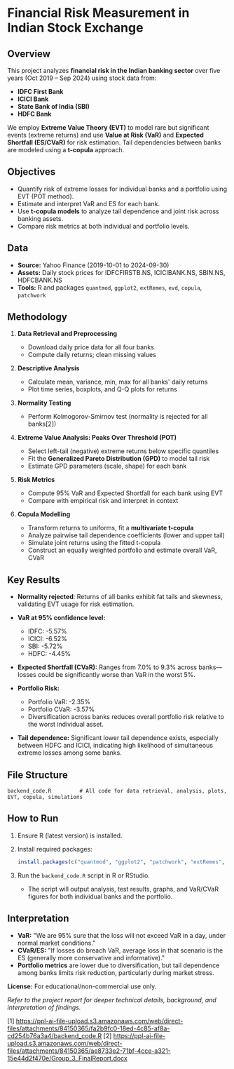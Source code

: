 # Financial Risk Measurement in Indian Stock Exchange

## Overview

This project analyzes **financial risk in the Indian banking sector** over five years (Oct 2019 – Sep 2024) using stock data from:
- **IDFC First Bank**
- **ICICI Bank**
- **State Bank of India (SBI)**
- **HDFC Bank**

We employ **Extreme Value Theory (EVT)** to model rare but significant events (extreme returns) and use **Value at Risk (VaR)** and **Expected Shortfall (ES/CVaR)** for risk estimation. Tail dependencies between banks are modeled using a **t-copula** approach.

## Objectives

- Quantify risk of extreme losses for individual banks and a portfolio using EVT (POT method).
- Estimate and interpret VaR and ES for each bank.
- Use **t-copula models** to analyze tail dependence and joint risk across banking assets.
- Compare risk metrics at both individual and portfolio levels.

## Data

- **Source:** Yahoo Finance (2019-10-01 to 2024-09-30)
- **Assets:** Daily stock prices for IDFCFIRSTB.NS, ICICIBANK.NS, SBIN.NS, HDFCBANK.NS
- **Tools:** R and packages `quantmod`, `ggplot2`, `extRemes`, `evd`, `copula`, `patchwork`

## Methodology

1. **Data Retrieval and Preprocessing**
   - Download daily price data for all four banks
   - Compute daily returns; clean missing values

2. **Descriptive Analysis**
   - Calculate mean, variance, min, max for all banks' daily returns
   - Plot time series, boxplots, and Q-Q plots for returns

3. **Normality Testing**
   - Perform Kolmogorov-Smirnov test (normality is rejected for all banks[2])

4. **Extreme Value Analysis: Peaks Over Threshold (POT)**
   - Select left-tail (negative) extreme returns below specific quantiles
   - Fit the **Generalized Pareto Distribution (GPD)** to model tail risk
   - Estimate GPD parameters (scale, shape) for each bank

5. **Risk Metrics**
   - Compute 95% VaR and Expected Shortfall for each bank using EVT
   - Compare with empirical risk and interpret in context

6. **Copula Modelling**
   - Transform returns to uniforms, fit a **multivariate t-copula**
   - Analyze pairwise tail dependence coefficients (lower and upper tail)
   - Simulate joint returns using the fitted t-copula
   - Construct an equally weighted portfolio and estimate overall VaR, CVaR

## Key Results

- **Normality rejected**: Returns of all banks exhibit fat tails and skewness, validating EVT usage for risk estimation.
- **VaR at 95% confidence level:**
  - IDFC: -5.57%
  - ICICI: -6.52%
  - SBI: -5.72%
  - HDFC: -4.45%
- **Expected Shortfall (CVaR):** Ranges from 7.0% to 9.3% across banks—losses could be significantly worse than VaR in the worst 5%.
- **Portfolio Risk:**
  - Portfolio VaR: -2.35%
  - Portfolio CVaR: -3.57%
  - Diversification across banks reduces overall portfolio risk relative to the worst individual asset.

- **Tail dependence:** Significant lower tail dependence exists, especially between HDFC and ICICI, indicating high likelihood of simultaneous extreme losses among some banks.

## File Structure

```
backend_code.R         # All code for data retrieval, analysis, plots, EVT, copula, simulations
```

## How to Run

1. Ensure R (latest version) is installed.
2. Install required packages:

   ```R
   install.packages(c("quantmod", "ggplot2", "patchwork", "extRemes", "evd", "copula"))
   ```

3. Run the `backend_code.R` script in R or RStudio.

   - The script will output analysis, test results, graphs, and VaR/CVaR figures for both individual banks and the portfolio.

## Interpretation

- **VaR:** "We are 95% sure that the loss will not exceed VaR in a day, under normal market conditions."
- **CVaR/ES:** "If losses do breach VaR, average loss in that scenario is the ES (generally more conservative and informative)."
- **Portfolio metrics** are lower due to diversification, but tail dependence among banks limits risk reduction, particularly during market stress.


**License:** For educational/non-commercial use only.

*Refer to the project report for deeper technical details, background, and interpretation of findings.*

[1] https://ppl-ai-file-upload.s3.amazonaws.com/web/direct-files/attachments/84150365/fa2b9fc0-18ed-4c85-af8a-cd254b76a3a4/backend_code.R
[2] https://ppl-ai-file-upload.s3.amazonaws.com/web/direct-files/attachments/84150365/ae8733e2-71bf-4cce-a321-15e44d2f470e/Group_3_FinalReport.docx
